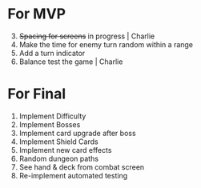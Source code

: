 # For MVP
3. ~~Spacing for screens~~ in progress | Charlie
2. Make the time for enemy turn random within a range
3. Add a turn indicator
8. Balance test the game | Charlie

# For Final
1. Implement Difficulty
2. Implement Bosses
3. Implement card upgrade after boss
4. Implement Shield Cards
5. Implement new card effects
6. Random dungeon paths
7. See hand & deck from combat screen
8. Re-implement automated testing